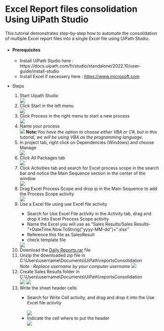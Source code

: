 # Excel Report files consolidation Using UiPath Studio
This tutorial demonstrates step-by-step how to automate the consolidation of multiple Excel report files into a single Excel file using UiPath Studio.
<ul>
  <li><h4>Prerequisites</h4></li>
  <ul>
    <li>Install UiPath Studio here : https://docs.uipath.com/fr/studio/standalone/2022.10/user-guide/install-studio</li>
    <li>Install Excel if necessery here : <a href="https://www.microsoft.com/fr-fr/microsoft-365/buy/compare-all-microsoft-365-products?ranMID=46134&ranEAID=OBF6DmS860E&ranSiteID=OBF6DmS860E-iaTehZP_JnrvLZPLvsUItw&epi=OBF6DmS860E-iaTehZP_JnrvLZPLvsUItw&irgwc=1&OCID=AIDcmm549zy227_aff_7809_1243925&tduid=%28ir__cpynrpcyi0kfdjmgotgl6plsc22xdshzavo6atws00%29%287809%29%281243925%29%28OBF6DmS860E-iaTehZP_JnrvLZPLvsUItw%29%28%29&irclickid=_cpynrpcyi0kfdjmgotgl6plsc22xdshzavo6atws00">https://www.microsoft.com</a></li>
  </ul>
 

</ul>
 <ul>
    <li>Steps</li>
   <ol type="1">
     <li>Start Uipath Studio</li>
     <img src="desktop.png">
     <li>Click Start in the left menu</li>
     <img src="start.png">
      <li>Click Process in the right menu to start a new process</li>
     <img src="start process.png">
     <li>Name your process</li>
     <img src="name.png">
     <b>Note:</b><i>You have the option to choose either VBA or C#, but in this tutorial, we will be using VBA as the programming language.</i>
      <li>In project tab, right click on Dependencies (Windows) and choose Manage</li>
     <img src="dependencies.png">
     <li>Click All Packages tab</li>
     <img src="allpackage.png">
     <li>Click Activities tab and search for Excel process scope in the search bar and notice the Main Sequence section in the center of the window</li>
     <img src="add process scope.png">
     <li>Drag Excel Process Scope and drop ip in the Main Sequence to add the Process Scope activity</li>
     <img src="drop activity.png">
     <li>Use a Excel file using use Excel file activity</li>
      <ul>
        <li>Search for Use Excel File activity in the Activity tab, drag and drop it into Excel Process Scope activity</li>
        <li>Name the Excel you will use as "Sales Results/Sales Results-"+DateTime.Now.ToString("yyyy-MM-dd")+".xlsx"</li>
        <li>Reference this file as SalesResult</li>
        <li>check template file</li>
      </ul>
     <img src="useFile1.png">
     <li>Download the <a href="https://github.com/jrmkams/UiPathAutomation_1/blob/main/Daily%20Reports.rar">Daily Reports.rar</a></a> file</li></li>
     <li>Unzip the downloaded zip file in C:\Users\username\Documents\UiPath\reportsConsolidation  </li>
     <i>Note : Replace username by your computer username</i>
     <img src="unzippe.png">
     <li>Create Sales Results folder  in C:\Users\username\Documents\UiPath\reportsConsolidation </li>
     <img src="create folder.png">
     <img src="folder name.png">
     <li>Write the sheet header cells</li>
     <ul>
       <li>Search for Write Cell activity, and drag and drop it into the Use Excel file activity</li>
       <br>
       <img src="write ceil_1.png">
       <li>Indicate the cell where to put the header</li>
       <img src="write ceil.png">
     </ul>
   </ol>
</ul>
